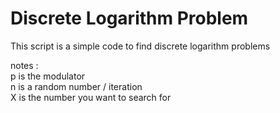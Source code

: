 # Discrete Logarithm Problem
This script is a simple code to find discrete logarithm problems

notes :  
p is the modulator  
n is a random number / iteration  
X is the number you want to search for  
